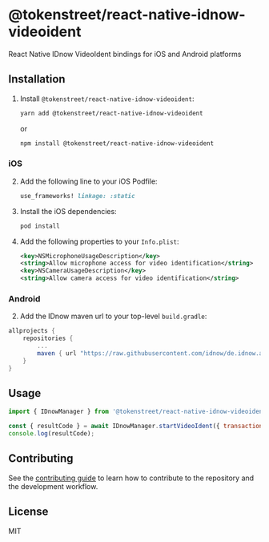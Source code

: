 # @tokenstreet/react-native-idnow-videoident

React Native IDnow VideoIdent bindings for iOS and Android platforms

## Installation

1. Install `@tokenstreet/react-native-idnow-videoident`:

    ```sh
    yarn add @tokenstreet/react-native-idnow-videoident
    ```

    or

    ```sh
    npm install @tokenstreet/react-native-idnow-videoident
    ```

### iOS

2. Add the following line to your iOS Podfile:

    ```ruby
    use_frameworks! linkage: :static
    ```

3. Install the iOS dependencies:

    ```sh
    pod install
    ```

4. Add the following properties to your `Info.plist`:

    ```xml
    <key>NSMicrophoneUsageDescription</key>
    <string>Allow microphone access for video identification</string>
    <key>NSCameraUsageDescription</key>
    <string>Allow camera access for video identification</string>
    ```

### Android

2. Add the IDnow maven url to your top-level `build.gradle`:

```gradle
allprojects {
    repositories {
        ...
        maven { url "https://raw.githubusercontent.com/idnow/de.idnow.android/master" }
    }
}
```

## Usage

```js
import { IDnowManager } from '@tokenstreet/react-native-idnow-videoident';

const { resultCode } = await IDnowManager.startVideoIdent({ transactionToken: 'TST-KJCXN' });
console.log(resultCode);
```

## Contributing

See the [contributing guide](CONTRIBUTING.md) to learn how to contribute to the repository and the development workflow.

## License

MIT

